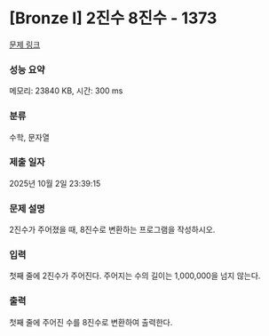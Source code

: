 # [Bronze I] 2진수 8진수 - 1373 

[문제 링크](https://www.acmicpc.net/problem/1373) 

### 성능 요약

메모리: 23840 KB, 시간: 300 ms

### 분류

수학, 문자열

### 제출 일자

2025년 10월 2일 23:39:15

### 문제 설명

<p>2진수가 주어졌을 때, 8진수로 변환하는 프로그램을 작성하시오.</p>

### 입력 

 <p>첫째 줄에 2진수가 주어진다. 주어지는 수의 길이는 1,000,000을 넘지 않는다.</p>

### 출력 

 <p>첫째 줄에 주어진 수를 8진수로 변환하여 출력한다.</p>

